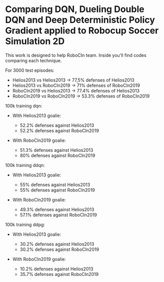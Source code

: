 # Comparing DQN, Dueling Double DQN and Deep Deterministic Policy Gradient applied to Robocup Soccer Simulation 2D

This work is designed to help RoboCIn team.
Inside you'll find codes comparing each technique.

For 3000 test episodes:

 - Helios2013 vs Helios2013 -> 77,5% defenses of Helios2013
 - Helios2013 vs RoboCIn2019 -> 71% defenses of RoboCIn2019
 - RoboCIn2019 vs Helios2013 -> 77.4% defenses of Helios2013
 - RoboCIn2019 vs RoboCIn2019 -> 53.3% defenses of RoboCIn2019

100k training dqn:
 - With Helios2013 goalie:
    - 52.2% defenses against Helios2013
    - 52.2% defenses against RoboCIn2019

 - With RoboCIn2019 goalie:
    - 51.3% defenses against Helios2013
    - 80% defenses against RoboCIn2019

100k training ddqn:
 - With Helios2013 goalie:
    - 55% defenses against Helios2013
    - 55% defenses against RoboCIn2019

 - With RoboCIn2019 goalie:
    - 49.3% defenses against Helios2013
    - 57.1% defenses against RoboCIn2019

100k training ddpg:
 - With Helios2013 goalie:
    - 30.2% defenses against Helios2013
    - 30.2% defenses against RoboCIn2019

 - With RoboCIn2019 goalie:
    - 10.2% defenses against Helios2013
    - 35.7% defenses against RoboCIn2019
